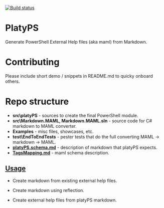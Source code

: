 [![Build status](https://ci.appveyor.com/api/projects/status/u65tnar0cfkmqywl/branch/master?svg=true)](https://ci.appveyor.com/project/PowerShell/markdown-maml/branch/master)

# PlatyPS
Generate PowerShell External Help files (aka maml) from Markdown.

# Contributing

Please include short demo / snippets in README.md to quicky onboard others.

# Repo structure

 -  **src\platyPS** - sources to create the final PowerShell module.
 -  **src\Markdown.MAML, Markdown.MAML.sln**  - source code for C# markdown to MAML converter.
 -  **Examples** - misc files, showcases, etc.
 -  **test\EndToEndTests** - pester tests that do the full converting MAML -> markdown -> MAML.
 -  **[platyPS.schema.md](platyPS.schema.md)** - description of markdown that platyPS expects.
 -  **[TagsMapping.md](TagsMapping.md)** - maml schema description.
 

## [Usage](src\platyPS\platyPS.md)

*  Create markdown from existing external help files.

*  Create markdown using reflection.

*  Create external help files from platyPS markdown.

